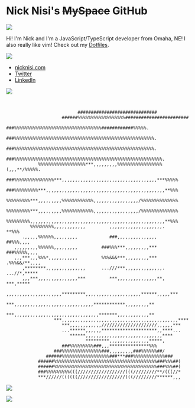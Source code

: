 # Nick Nisi's ~~MySpace~~ GitHub
![](https://nicknisi.com/img/ani138.gif)

Hi! I'm Nick and I'm a JavaScript/TypeScript developer from Omaha, NE! I also really like vim! Check out my [Dotfiles](https://github.com/nicknisi/dotfiles).

![](https://nicknisi.com/img/divider_53.gif)

- [nicknisi.com](https://nicknisi.com)
- [Twitter](https://github.com/nicknisi)
- [LinkedIn](https://linkedin.com/in/nicknisi)

![](https://nicknisi.com/img/ani-bunny.gif)

```
                                                                                
                                                                                
                           ##############################                       
                     ######%%%%%%%%%%%%%%%%%%########################           
                  ###%%%%%%%%%%%%%%%%%%%%%%%%%%%%%%%%%############%%%%%.        
               ###%%%%%%%%%%%%%%%%%%%%%%%%%%%%%%%%%%%%%%%%%%%%%%%%%%%%%.        
               ###%%%%%%%%%%%%%%%%%%%%%%%%%%%%%%%%%%%%%%%%%%%%%%%%%%%%%.        
            ###%%%%%%%%%%%%%%%%%%%%%%%%%%%%%%%%%%%%%%%%%%%%%%%%%%%%%%%%.        
            %%%%%%%%%%%%%%%%%%***,,,,,,,,,%%%%%%%%%%%%%%%%%(,,,**/%%%%%.        
         ###%%%%%%%%%%%%%%%***,,,,,,,,,,,,,,,,,,,,,,,,,,,,,,,,,,,,***%%%%%      
         ###%%%%%%%%%***,,,,,,,,,,,,,,,,,,,,,,,,,,,,,,,,,,,,,,,,,,,,,**%%%      
         %%%%%%%%%***,,,,,,,,,%%%%%%%%%%%%,,,,,,,,,,,,,,,,,/%%%%%%%%%%%%%%      
         %%%%%%%%%***,,,,,,,,,%%%%%%%%%%%%,,,,,,,,,,,,,,,,,/%%%%%%%%%%%%%%      
         %%%%%%%%%,,,,,,,,,,,,,,,,,,,,,,,,,,,,,,,,,,,,,,,,,,,,,,,,,,,**%%%      
         %%%%%%%%%,,,,,,,,,,,,         ,,,,,,,,,,,,,,,,,,,,.         **%%%      
      .,,,,,%%%%%%,,,,,,,,,            ###,,,,,,,,,,,,,,,            ##%%%,,,,  
   ,,,,,,,,,%%%%%%,,,,,,,,,         ###%%%***,,,,,,,,,***         ###%%%%%,,,,  
   ,,,***,,,%%%*,,,,,,,,,,,         %%%&&&***,,,,,,,,,***        .%%%&&/**,,,,  
      ,********,,,,,,,,,,,,,,,      ...///***,,,,,,,,,,,,,,.      ...//*,*****  
      ,,,***,,,,,,,,,,,,,,,***         ***,,,,,,,,,,,,,,,**,         ***,*****  
         ,,,,,,,,,,,,,,,,,,,,,*********,,,,,,,,,,,,,,,,,,,,,******,,,,,***      
               ***,,,,,,,,,,,,,,,,,,,,,,,,,,,,,,************,,,,,,,,,**         
               ***,,,,,,,,,,,,,,,,,,,,,,,,,,,,,,,,*******,,,,,,,,,,,,**         
                  ***,,,,,,,,,,,,,,,,,,,,,,,,,,,,,,,,,,,,,,,,,,,,****           
                     ***,,,,,,,,,,,,/////////////////////,,,,,,***              
                     ...******,,,,,,*********************,,****...              
                        ******,,,,,,,,,,,,,,,,,,,,,,,,,,,,,****                 
                              *********,,,,,,,,,,,,,,,*****,                    
                     ###%%%%%%%%%###,,,***************%%%                       
                  ###%%%%%%%%%%%%%%%###,,,,,,,,,###%%%%%%##/                    
               ######%%%%%%%%%%%%%%%%%%###***###%%%%%%%%%%%%###                 
            ######%%%%%%%%%%%%%%%%%%%%%%%%%%%%%%%%%%%%%%%###%%%##(              
            ######%%%%%%%%%%%%%%%%%%%%%%%%%%%%%%%%%%%%%%%###%%%##(              
            ###%%%%%%%%%(((//////////////////(((/////////**/(((//*              
            ***//////((((((//////////////////(((/////////******,,,              
```

![](https://nicknisi.com/img/friends.gif)

![](https://nicknisi.com/img/fires.gif)
